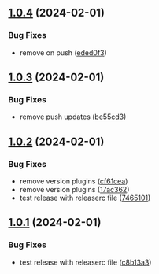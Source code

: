 ## [1.0.4](https://github.com/estudosdevops/sample-app/compare/v1.0.3...v1.0.4) (2024-02-01)


### Bug Fixes

* remove on push ([eded0f3](https://github.com/estudosdevops/sample-app/commit/eded0f3532b5ebd50c1c19ab1118ae9bab927351))

## [1.0.3](https://github.com/estudosdevops/sample-app/compare/v1.0.2...v1.0.3) (2024-02-01)


### Bug Fixes

* remove push updates ([be55cd3](https://github.com/estudosdevops/sample-app/commit/be55cd3d4089716ecdc58513ac35b1ef78867441))

## [1.0.2](https://github.com/estudosdevops/sample-app/compare/v1.0.1...v1.0.2) (2024-02-01)


### Bug Fixes

* remove version plugins ([cf61cea](https://github.com/estudosdevops/sample-app/commit/cf61ceac16d9eaa00c8de769fba53bf1f0f1a321))
* remove version plugins ([17ac362](https://github.com/estudosdevops/sample-app/commit/17ac362844ec85c2061bca18c6739a85b7760216))
* test release with releaserc file ([7465101](https://github.com/estudosdevops/sample-app/commit/746510120b281873014446ff6ab61bf64a77eb33))

## [1.0.1](https://github.com/estudosdevops/sample-app/compare/v1.0.0...v1.0.1) (2024-02-01)


### Bug Fixes

* test release with releaserc file ([c8b13a3](https://github.com/estudosdevops/sample-app/commit/c8b13a3d1af67ed7903bbd9e226bc25020785f8d))
